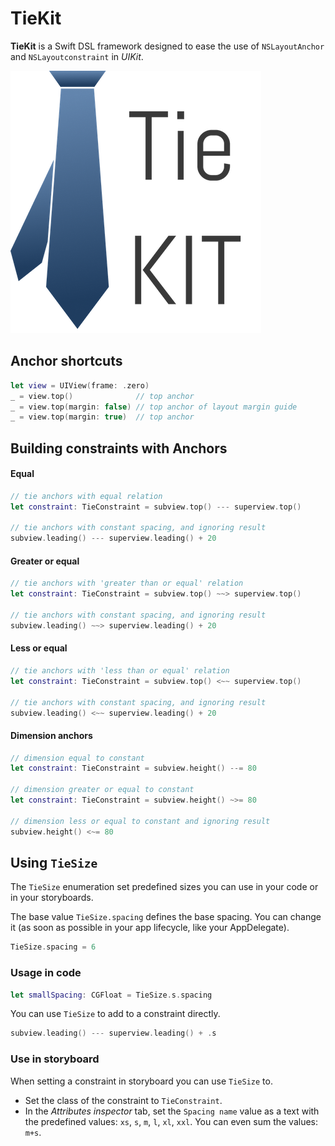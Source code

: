 # TieKit

**TieKit** is a Swift DSL framework designed to ease the use of `NSLayoutAnchor` and `NSLayoutconstraint` in *UIKit*. 

![tiekit icon](https://github.com/RomainRoche/TieKit/blob/master/readme-assets/tiekit.png?raw=true)

## Anchor shortcuts

```swift
let view = UIView(frame: .zero)
_ = view.top()	            // top anchor
_ = view.top(margin: false)	// top anchor of layout margin guide
_ = view.top(margin: true)	// top anchor
```

## Building constraints with Anchors

#### Equal

```swift
// tie anchors with equal relation
let constraint: TieConstraint = subview.top() --- superview.top()

// tie anchors with constant spacing, and ignoring result
subview.leading() --- superview.leading() + 20
```

#### Greater or equal

````swift
// tie anchors with 'greater than or equal' relation
let constraint: TieConstraint = subview.top() ~~> superview.top()

// tie anchors with constant spacing, and ignoring result
subview.leading() ~~> superview.leading() + 20
````

#### Less or equal

````swift
// tie anchors with 'less than or equal' relation
let constraint: TieConstraint = subview.top() <~~ superview.top()

// tie anchors with constant spacing, and ignoring result
subview.leading() <~~ superview.leading() + 20
````

#### Dimension anchors 

```swift
// dimension equal to constant
let constraint: TieConstraint = subview.height() --= 80

// dimension greater or equal to constant
let constraint: TieConstraint = subview.height() ~>= 80

// dimension less or equal to constant and ignoring result
subview.height() <~= 80
```

## Using `TieSize`

The `TieSize` enumeration set predefined sizes you can use in your code or in your storyboards.

The base value `TieSize.spacing` defines the base spacing. You can change it (as soon as possible in your app lifecycle, like your AppDelegate).

```swift
TieSize.spacing = 6
```

### Usage in code

```swift
let smallSpacing: CGFloat = TieSize.s.spacing
```

You can use `TieSize` to add to a constraint directly.

```swift
subview.leading() --- superview.leading() + .s
```

### Use in storyboard

When setting a constraint in storyboard you can use `TieSize` to. 

* Set the class of the constraint to `TieConstraint`.
* In the *Attributes inspector* tab, set the `Spacing name` value as a text with the predefined values: `xs`, `s`, `m`, `l`, `xl`, `xxl`. You can even sum the values: `m+s`.



